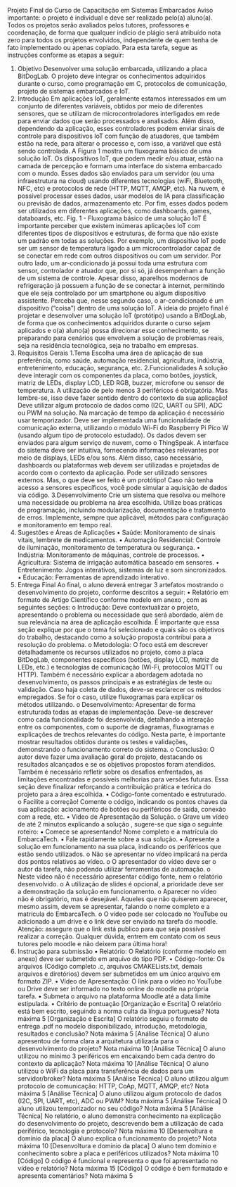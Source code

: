 Projeto Final do Curso de Capacitação em Sistemas Embarcados
Aviso importante: o projeto é individual e deve ser realizado pelo(a) aluno(a). Todos os projetos serão avaliados pelos tutores, professores e coordenação, de forma que qualquer indício de plágio será atribuído nota zero para todos os projetos envolvidos, independente de quem tenha de fato implementado ou apenas copiado.
Para esta tarefa, segue as instruções conforme as etapas a seguir:
1. Objetivo
Desenvolver uma solução embarcada, utilizando a placa BitDogLab. O projeto deve integrar os conhecimentos adquiridos durante o curso, como programação em C, protocolos de comunicação, projeto de sistemas embarcados e IoT.
2. Introdução
Em aplicações IoT, geralmente estamos interessados em um conjunto de diferentes variáveis, obtidos por meio de diferentes sensores, que se utilizam de microcontroladores interligados em rede para enviar dados que serão processados e analisados. Além disso, dependendo da aplicação, esses controladores podem enviar sinais de controle para dispositivos IoT com função de atuadores, que também estão na rede, para alterar o processo e, com isso, a variável que está sendo controlada.
A Figura 1 mostra um fluxograma básico de uma solução IoT. Os dispositivos IoT, que podem medir e/ou atuar, estão na camada de percepção e formam uma interface do sistema embarcado com o mundo. Esses dados são enviados para um servidor (ou uma infraestrutura na cloud) usando diferentes tecnologias (wiFi, Bluetooth, NFC, etc) e protocolos de rede (HTTP, MQTT, AMQP, etc). Na nuvem, é possível processar esses dados, usar modelos de IA para classificação ou previsão de dados, armazenamento etc. Por fim, esses dados podem ser utilizados em diferentes aplicações, como dashboards, games, databoards, etc.
Fig. 1 - Fluxograma básico de uma solução IoT
É importante perceber que existem inúmeras aplicações IoT com diferentes tipos de dispositivos e estruturas, de forma que não existe um padrão em todas as soluções. Por exemplo, um dispositivo IoT pode ser um sensor de temperatura ligado a um microcontrolador capaz de se conectar em rede com outros dispositivos ou com um servidor. Por outro lado, um ar-condicionado já possui toda uma estrutura com sensor, controlador e atuador que, por si só, já desempenham a função de um sistema de controle. Apesar disso, aparelhos modernos de refrigeração já possuem a função de se conectar à internet, permitindo que ele seja controlado por um smartphone ou algum dispositivo
assistente. Perceba que, nesse segundo caso, o ar-condicionado é um dispositivo (“coisa”) dentro de uma solução IoT.
A ideia do projeto final é projetar e desenvolver uma solução IoT (protótipo) usando a BitDogLab, de forma que os conhecimentos adquiridos durante o curso sejam aplicados e o(a) aluno(a) possa direcionar esse conhecimento, se preparando para cenários que envolvem a solução de problemas reais, seja na residência tecnológica, seja no trabalho em empresas.
3. Requisitos Gerais
1.Tema
Escolha uma área de aplicação de sua preferência, como saúde, automação residencial, agricultura, indústria, entretenimento, educação, segurança, etc.
2.Funcionalidades
A solução deve interagir com os componentes da placa, como botões, joystick, matriz de LEDs, display LCD, LED RGB, buzzer, microfone ou sensor de temperatura. A utilização de pelo menos 3 periféricos é obrigatória. Mas lembre-se, isso deve fazer sentido dentro do contexto da sua aplicação!
Deve utilizar algum protocolo de dados como (I2C, UART ou SPI), ADC ou PWM na solução.
Na marcação de tempo da aplicação é necessário usar temporizador.
Deve ser implementada uma funcionalidade de comunicação externa, utilizando o módulo Wi-Fi do Raspberry Pi Pico W (usando algum tipo de protocolo estudado).
Os dados devem ser enviados para algum serviço de nuvem, como o ThingSpeak.
A interface do sistema deve ser intuitiva, fornecendo informações relevantes por meio de displays, LEDs e/ou sons. Além disso, caso necessário, dashboards ou plataformas web devem ser utilizadas e projetadas de acordo com o contexto da aplicação.
Pode ser utilizado sensores externos. Mas, o que deve ser feito é um protótipo! Caso não tenha acesso a sensores específicos, você pode simular a aquisição de dados via código.
3.Desenvolvimento
Crie um sistema que resolva ou melhore uma necessidade ou problema na área escolhida.
Utilize boas práticas de programação, incluindo modularização, documentação e tratamento de erros.
Implemente, sempre que aplicável, métodos para configuração e monitoramento em tempo real.
4. Sugestões e Áreas de Aplicações
• Saúde: Monitoramento de sinais vitais, lembrete de medicamentos.
• Automação Residencial: Controle de iluminação, monitoramento de temperatura ou segurança.
• Indústria: Monitoramento de máquinas, controle de processos.
• Agricultura: Sistema de irrigação automática baseado em sensores.
• Entretenimento: Jogos interativos, sistemas de luz e som sincronizados.
• Educação: Ferramentas de aprendizado interativo.
5. Entrega Final
Ao final, o aluno deverá entregar 3 artefatos mostrando o desenvolvimento do projeto, conforme descritos a seguir:
• Relatório em formato de Artigo Científico conforme modelo em anexo , com as seguintes seções:
o Introdução: Deve contextualizar o projeto, apresentando o problema ou necessidade que será abordado, além de sua relevância na área de aplicação escolhida. É importante que essa seção explique por que o tema foi selecionado e quais são os objetivos do trabalho, destacando como a solução proposta contribui para a resolução do problema.
o Metodologia: O foco está em descrever detalhadamente os recursos utilizados no projeto, como a placa BitDogLab, componentes específicos (botões, display LCD, matriz de LEDs, etc.) e tecnologias de comunicação (Wi-Fi, protocolos MQTT ou HTTP). Também é necessário explicar a abordagem adotada no desenvolvimento, os passos principais e as estratégias de teste ou validação. Caso haja coleta de dados, deve-se esclarecer os métodos empregados. Se for o caso, utilize fluxogramas para explicar os métodos utilizando.
o Desenvolvimento: Apresentar de forma estruturada todas as etapas de implementação. Deve-se descrever como cada funcionalidade foi desenvolvida, detalhando a interação entre os componentes, com o suporte de diagramas, fluxogramas e explicações de trechos relevantes do código. Nesta parte, é importante mostrar resultados obtidos durante os testes e validações, demonstrando o funcionamento correto do sistema.
o Conclusão: O autor deve fazer uma avaliação geral do projeto, destacando os resultados alcançados e se os objetivos propostos foram atendidos. Também é necessário refletir sobre os desafios enfrentados, as limitações encontradas e possíveis melhorias para versões futuras. Essa seção deve finalizar reforçando a contribuição prática e teórica do projeto para a área escolhida.
• Código-fonte comentado e estruturado.
o Facilite a correção! Comente o código, indicando os pontos chaves da sua aplicação: acionamento de botões ou periféricos de saída, conexão com a rede, etc.
• Vídeo de Apresentação da Solução.
o Grave um vídeo de até 2 minutos explicando a solução , sugere-se que siga o seguinte roteiro:
▪ Comece se apresentando! Nome completo e a matrícula do EmbarcaTech.
▪ Fale rapidamente sobre a sua solução.
▪ Apresente a solução em funcionamento na sua placa, indicando os periféricos que estão sendo utilizados.
o Não se apresentar no vídeo implicará na perda dos pontos relativos ao vídeo.
o O apresentador do vídeo deve ser o autor da tarefa, não podendo utilizar ferramentas de automação.
o Neste vídeo não é necessário apresentar código fonte, nem o relatório desenvolvido.
o A utilização de slides é opcional, a prioridade deve ser a demonstração da solução em funcionamento.
o Aparecer no vídeo não é obrigatório, mas é desejável. Aqueles que não quiserem aparecer, mesmo assim, devem se apresentar, falando o nome completo e a matrícula do EmbarcaTech.
o O vídeo pode ser colocado no YouTube ou adicionado a um drive e o link deve ser enviado na tarefa do moodle. Atenção: assegure que o link está publico para que seja possível realizar a correção.
Qualquer dúvida, entrem em contato com os seus tutores pelo moodle e não deixem para última hora!
6. Instrução para submissão
• Relatório: O Relatório (conforme modelo em anexo) deve ser submetido em arquivo do tipo PDF.
• Código-fonte: Os arquivos (Código completo .c, arquivos CMAKELists.txt, demais arquivos e diretórios) devem ser submetidos em um único arquivo em formato ZIP.
• Vídeo de Apresentação: O link para o vídeo no YouTube ou Drive deve ser informado no texto online do moodle na própria tarefa.
• Submeta o arquivo na plataforma Moodle até a data limite estipulada. • Critério de pontuação
[Organização e Escrita] O relatório está bem escrito, seguindo a norma culta da língua portuguesa? Nota máxima 5
[Organização e Escrita] O relatório seguiu o formato de entrega .pdf no modelo disponibilizado, introdução, metodologia, resultados e conclusão?
Nota máxima
5 [Análise Técnica] O aluno apresentou de forma clara a arquitetura utilizada para o desenvolvimento do projeto? Nota máxima 10
[Análise Técnica] O aluno utilizou no mínimo 3 periféricos em encaixando bem cada dentro do contexto da aplicação?
Nota máxima
10 [Análise Técnica] O aluno utilizou o WiFi da placa para transferência de dados para um servidor/broker? Nota máxima 5
[Análise Técnica] O aluno utilizou algum protocolo de comunicação: HTTP, CoAp, MQTT, AMQP, etc?
Nota máxima
5 [Análise Técnica] O aluno utilizou algum protocolo de dados (I2C, SPI, UART, etc), ADC ou PWM? Nota máxima 5
[Análise Técnica] O aluno utilizou temporizador no seu código?
Nota máxima
5 [Análise Técnica] No relatório, o aluno demonstra conhecimento na explicação do desenvolvimento do projeto, descrevendo bem a utilização de cada periférico, tecnologia e protocolo? Nota máxima 10
[Desenvoltura e domínio da placa] O aluno explica o funcionamento do projeto?
Nota máxima
10 [Desenvoltura e domínio da placa] O aluno tem domínio e conhecimento sobre a placa e periféricos utilizados? Nota máxima 10
[Código] O código é funcional e representa o que foi apresentado no vídeo e relatório?
Nota máxima
15 [Código] O código é bem formatado e apresenta comentários? Nota máxima 5
